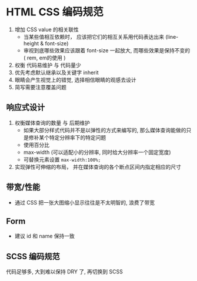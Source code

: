 # HTML CSS 编码规范

1. 增加 CSS value 的相关联性
    - 当某些值相互依赖时， 应该把它们的相互关系用代码表达出来 (line-height & font-size)
    - 审视到底哪些效果应该跟着 font-size 一起放大, 而哪些效果是保持不变的 ( rem, em的使用 )
2. 权衡 代码易维护 与 代码量少
3. 优先考虑默认继承以及关键字 inherit
4. 眼睛会产生视觉上的错觉, 选择相信眼睛的观感去设计
5. 简写需要注意覆盖问题

## 响应式设计

1. 权衡媒体查询的数量 与 后期维护
    - 如果大部分样式代码并不是以弹性的方式来编写的, 那么媒体查询能做的只是修补某个特定分辨率下的特定问题
    - 使用百分比
    - max-width (可以适配小的分辨率, 同时给大分辨率一个固定宽度)
    - 可替换元素设置 `max-width:100%;`
2. 实现弹性可伸缩的布局， 并在媒体查询的各个断点区间内指定相应的尺寸

## 带宽/性能

- 通过 CSS 把一张大图缩小显示往往是不太明智的, 浪费了带宽

## Form

- 建议 id 和 name 保持一致

## SCSS 编码规范

代码足够多, 大到难以保持 DRY 了, 再切换到 SCSS
